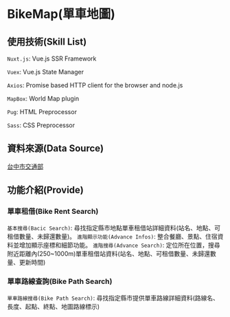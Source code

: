 # BikeMap(單車地圖)
## 使用技術(Skill List)
`Nuxt.js`: Vue.js SSR Framework

`Vuex`: Vue.js State Manager

`Axios`: Promise based HTTP client for the browser and node.js

`MapBox`: World Map plugin

`Pug`: HTML Preprocessor

`Sass`: CSS Preprocessor
## 資料來源(Data Source)
[台中市交通部](https://ptx.transportdata.tw/PTX/)

## 功能介紹(Provide)
### 單車租借(Bike Rent Search)
`基本搜尋(Bacic Search)`: 尋找指定縣市地點單車租借站詳細資料(站名、地點、可租借數量、未歸還數量)。
`進階顯示功能(Advance Infos)`: 整合餐廳、景點、住宿資料並增加顯示座標和細節功能。
`進階搜尋(Advance Search)`: 定位所在位置，搜尋附近距離內(250~1000m)單車租借站資料(站名、地點、可租借數量、未歸還數量、更新時間)

### 單車路線查詢(Bike Path Search)
`單車路線搜尋(Bike Path Search)`: 尋找指定縣市提供單車路線詳細資料(路線名、長度、起點、終點、地圖路線標示)
